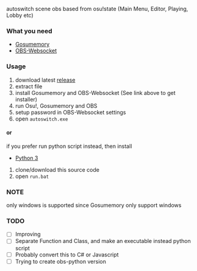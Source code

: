 autoswitch scene obs based from osu!state (Main Menu, Editor, Playing, Lobby etc)

### What you need
* [Gosumemory](https://github.com/l3lackShark/gosumemory)
* [OBS-Websocket](https://github.com/Palakis/obs-websocket/releases/)

### Usage
1. download latest [release](https://github.com/cupang-afk/autoswitch-obsu/releases/latest/download/autoswitch_0.4-alpha.zip) 
2. extract file
3. install Gosumemory and OBS-Websocket (See link above to get installer)
4. run Osu!, Gosumemory and OBS
5. setup password in OBS-Websocket settings
6. open `autoswitch.exe`

#### or
if you prefer run python script instead, then install 
* [Python 3](https://www.python.org/downloads/)
1. clone/download this source code
2. open `run.bat`

### NOTE
only windows is supported since Gosumemory only support windows  

### TODO
- [ ] Improving  
- [ ] Separate Function and Class, and make an executable instead python script
- [ ] Probably convert this to C# or Javascript  
- [ ] Trying to create obs-python version  
